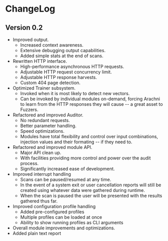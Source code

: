 
# ChangeLog

## Version 0.2

- Improved output.
  - Increased context awareness.
  - Extensive debugging output capabilities.
  - Added simple stats at the end of scans.
- Rewritten HTTP interface.
  - High-performance asynchronous HTTP requests.
  - Adjustable HTTP request concurrency limit.
  - Adjustable HTTP response harvests.
  - Custom 404 page detection.
- Optimized Trainer subsystem.
  - Invoked when it is most likely to detect new vectors.
  - Can be invoked by individual modules on-demand,
      forcing Arachni to learn from the HTTP responses they will cause -- a great asset to Fuzzers.
- Refactored and improved Auditor.
  - No redundant requests.
  - Better parameter handling.
  - Speed optimizations.
  - Modules have total flexibility and control over input combinations,
      injection values and their formating -- if they need to.
- Refactored and improved module API.
  - Major API clean up.
  - With facilities providing more control and power over the audit process.
  - Significantly increased ease of development.
- Improved interrupt handling
    - Scans can be paused/resumed at any time.
    - In the event of a system exit or user cancellation reports will still be created
      using whatever data were gathered during runtime.
    - When the scan is paused the user will be presented with the results gathered thus far.
- Improved configuration profile handling
    - Added pre-configured profiles
    - Multiple profiles can be loaded at once
    - Ability to show running profiles as CLI arguments
- Overall module improvements and optimizations.
- Added plain text report
